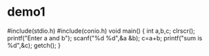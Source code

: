 # demo1
#include(stdio.h)
#include(conio.h)
void main()
{
int a,b,c;
clrscr();
printf("Enter a and b");
scanf("%d %d",&a &b);
c=a+b;
printf("sum is %d",&c);
getch();
}
